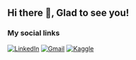 ## Hi there 👋, Glad to see you! &nbsp;

### My social links
[![LinkedIn](https://img.shields.io/badge/LinkedIn-0077B5?style=for-the-badge&logo=linkedin&logoColor=white)](https://www.linkedin.com/in/james-bengi/)
[![Gmail](https://img.shields.io/badge/Gmail-D14836?style=for-the-badge&logo=gmail&logoColor=white)](mailto:jamesbengi21@gmail.com)
[![Kaggle](https://img.shields.io/badge/Kaggle-20BEFF?style=for-the-badge&logo=kaggle&logoColor=white)](https://https://www.kaggle.com/jamesbengi)



